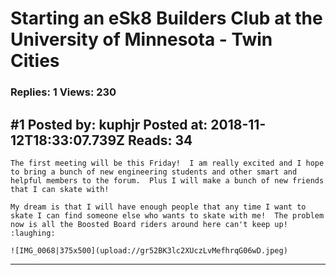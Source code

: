 # Starting an eSk8 Builders Club at the University of Minnesota - Twin Cities

### Replies: 1 Views: 230

## \#1 Posted by: kuphjr Posted at: 2018-11-12T18:33:07.739Z Reads: 34

```
The first meeting will be this Friday!  I am really excited and I hope to bring a bunch of new engineering students and other smart and helpful members to the forum.  Plus I will make a bunch of new friends that I can skate with!

My dream is that I will have enough people that any time I want to skate I can find someone else who wants to skate with me!  The problem now is all the Boosted Board riders around here can't keep up! :laughing: 

![IMG_0068|375x500](upload://gr52BK3lc2XUczLvMefhrqG06wD.jpeg)
```

---
